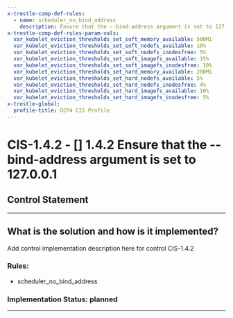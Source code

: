 ```yaml
---
x-trestle-comp-def-rules:
  - name: scheduler_no_bind_address
    description: Ensure that the --bind-address argument is set to 127.0.0.1
x-trestle-comp-def-rules-param-vals:
  var_kubelet_eviction_thresholds_set_soft_memory_available: 500Mi
  var_kubelet_eviction_thresholds_set_soft_nodefs_available: 10%
  var_kubelet_eviction_thresholds_set_soft_nodefs_inodesfree: 5%
  var_kubelet_eviction_thresholds_set_soft_imagefs_available: 15%
  var_kubelet_eviction_thresholds_set_soft_imagefs_inodesfree: 10%
  var_kubelet_eviction_thresholds_set_hard_memory_available: 200Mi
  var_kubelet_eviction_thresholds_set_hard_nodefs_available: 5%
  var_kubelet_eviction_thresholds_set_hard_nodefs_inodesfree: 4%
  var_kubelet_eviction_thresholds_set_hard_imagefs_available: 10%
  var_kubelet_eviction_thresholds_set_hard_imagefs_inodesfree: 5%
x-trestle-global:
  profile-title: OCP4 CIS Profile
---
```


# CIS-1.4.2 - \[\] 1.4.2 Ensure that the --bind-address argument is set to 127.0.0.1

## Control Statement

______________________________________________________________________

## What is the solution and how is it implemented?

<!-- For implementation status enter one of: implemented, partial, planned, alternative, not-applicable -->

<!-- Note that the list of rules under ### Rules: is read-only and changes will not be captured after assembly to JSON -->

Add control implementation description here for control CIS-1.4.2

### Rules:

  - scheduler_no_bind_address

### Implementation Status: planned

______________________________________________________________________
